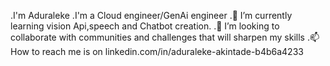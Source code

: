 .I'm Aduraleke 
.I'm a Cloud engineer/GenAi engineer
.🌱 I’m currently learning vision Api,speech and Chatbot creation.
.💞️ I’m looking to collaborate with communities and challenges that will sharpen my skills
.📫 How to reach me is on linkedin.com/in/aduraleke-akintade-b4b6a4233


